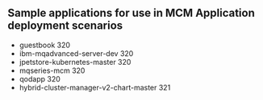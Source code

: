 ## Sample applications for use in MCM Application deployment scenarios

- guestbook					320
- ibm-mqadvanced-server-dev			320
- jpetstore-kubernetes-master			320
- mqseries-mcm					320
- qodapp					320	
- hybrid-cluster-manager-v2-chart-master	321
